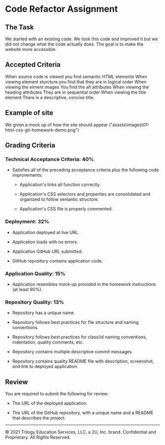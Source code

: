 # Code Refactor Assignment

## The Task
We started with an existing code. We took this code and improved it but we did not change what the code actually does. The goal is to make the website more accessible.

## Accepted Criteria
When source code is viewed you find
semantic HTML elements
When viewing element sturcture 
you find that they are in logical order
When viewing the elment images
You find the alt attributes
When viewing the heading attributes
They are in sequential order
When viewing the title element
There is a descriptive, concise title.

## Example of site
We given a mock up of how the site should appear ("assets\images\01-html-css-git-homework-demo.png")

## Grading Criteria
### Technical Acceptance Criteria: 40%

* Satisfies all of the preceding acceptance criteria plus the following code improvements:

  * Application's links all function correctly.

  * Application's CSS selectors and properties are consolidated and organized to follow semantic structure.

  * Application's CSS file is properly commented.

### Deployment: 32%

* Application deployed at live URL.

* Application loads with no errors.

* Application GitHub URL submitted.

* GitHub repository contains application code.

### Application Quality: 15%

* Application resembles mock-up provided in the homework instructions (at least 90%).

### Repository Quality: 13%

* Repository has a unique name.

* Repository follows best practices for file structure and naming conventions.

* Repository follows best practices for class/id naming conventions, indentation, quality comments, etc.

* Repository contains multiple descriptive commit messages.

* Repository contains quality README file with description, screenshot, and link to deployed application.

## Review

You are required to submit the following for review:

* The URL of the deployed application.

* The URL of the GitHub repository, with a unique name and a README that describes the project.

---
© 2021 Trilogy Education Services, LLC, a 2U, Inc. brand. Confidential and Proprietary. All Rights Reserved.